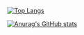 [![Top Langs](https://github-readme-stats.vercel.app/api/top-langs/?username=pallandos&hide=c)](https://github.com/anuraghazra/github-readme-stats)

[![Anurag's GitHub stats](https://github-readme-stats.vercel.app/api?username=pallandos&show_icon=true&count_private=true)](https://github.com/anuraghazra/github-readme-stats)
